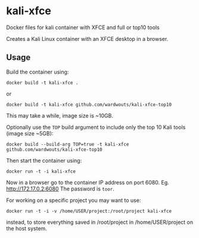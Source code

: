 # kali-xfce
Docker files for kali container with XFCE and full or top10 tools

Creates a Kali Linux container with an XFCE desktop in a browser.

## Usage

Build the container using:

```
docker build -t kali-xfce .
```

or

```
docker build -t kali-xfce github.com/wardwouts/kali-xfce-top10
```

This may take a while, image size is ~10GB.

Optionally use the `TOP` build argument to include only the top 10 Kali tools (image size ~5GB):

```
docker build --build-arg TOP=true -t kali-xfce github.com/wardwouts/kali-xfce-top10
```

Then start the container using:

```
docker run -t -i kali-xfce
```

Now in a browser go to the container IP address on port 6080. Eg. http://172.17.0.2:6080
The password is `toor`.

For working on a specific project you may want to use:

```
docker run -t -i -v /home/USER/project:/root/project kali-xfce
```

instead, to store everything saved in /root/project in /home/USER/project on the host system.
